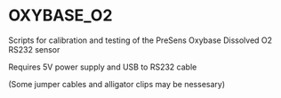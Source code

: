 # OXYBASE_O2
Scripts for calibration and testing of the PreSens Oxybase Dissolved O2 RS232 sensor

Requires 5V power supply and USB to RS232 cable

(Some jumper cables and alligator clips may be nessesary)
